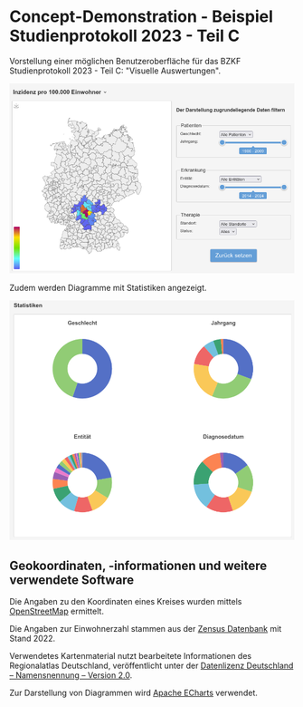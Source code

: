 # Concept-Demonstration - Beispiel Studienprotokoll 2023 - Teil C

Vorstellung einer möglichen Benutzeroberfläche für das BZKF Studienprotokoll 2023 - Teil C: "Visuelle Auswertungen".

![Screenshot](docs/screenshot.png)

Zudem werden Diagramme mit Statistiken angezeigt.

![Screenshot](docs/statistics.png)

## Geokoordinaten, -informationen und weitere verwendete Software

Die Angaben zu den Koordinaten eines Kreises wurden
mittels [OpenStreetMap](https://nominatim.openstreetmap.org/ui/search.html) ermittelt.

Die Angaben zur Einwohnerzahl stammen aus
der [Zensus Datenbank](https://ergebnisse.zensus2022.de/datenbank/online/statistic/1000A/table/1000A-0000) mit
Stand 2022.

Verwendetes Kartenmaterial nutzt bearbeitete Informationen des Regionalatlas Deutschland, veröffentlicht unter der
[Datenlizenz Deutschland – Namensnennung – Version 2.0](https://www.govdata.de/dl-de/by-2-0).

Zur Darstellung von Diagrammen wird [Apache ECharts](https://echarts.apache.org/en/index.html) verwendet.